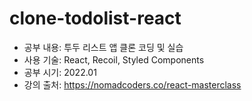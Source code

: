 # clone-todolist-react

- 공부 내용: 투두 리스트 앱 클론 코딩 및 실습
- 사용 기술: React, Recoil, Styled Components
- 공부 시기: 2022.01
- 강의 출처: https://nomadcoders.co/react-masterclass
